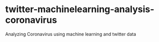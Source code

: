 # twitter-machinelearning-analysis-coronavirus
Analyzing Coronavirus using machine learning and twitter data
